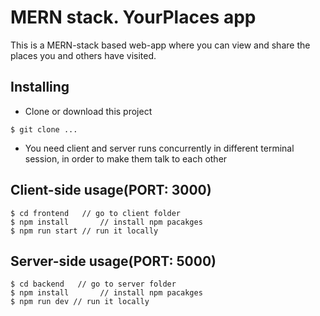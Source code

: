 # MERN stack. YourPlaces app

This is a MERN-stack based web-app where you can view and share the places you and others have visited.

## Installing
* Clone or download this project

```terminal
$ git clone ...
```
* You need client and server runs concurrently in different terminal session, in order to make them talk to each other

## Client-side usage(PORT: 3000)

```terminal
$ cd frontend   // go to client folder
$ npm install       // install npm pacakges
$ npm run start // run it locally
```

## Server-side usage(PORT: 5000)

```terminal
$ cd backend   // go to server folder
$ npm install       // install npm pacakges
$ npm run dev // run it locally
```
